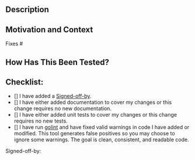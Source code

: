 <!-- Provide a general summary of your changes in the Title above -->

## Description
<!-- Describe your changes in detail. -->

## Motivation and Context
<!-- Why is this change required? What problem does it solve? -->
<!-- If it fixes an open issue, please link to the issue here. -->
Fixes #

## How Has This Been Tested?
<!-- If this PR does not contain a new test case, explain why. -->
<!-- Describe in detail how you tested your changes. -->

## Checklist:
<!-- To check a box, and an 'x': [x] -->
<!-- To uncheck box, add a space: [ ] -->
<!-- If you're unsure about any of these, don't hesitate to ask. We're here to help! -->
- [] I have added a [Signed-off-by](https://github.com/hyperledger/fabric/blob/master/CONTRIBUTING.md#legal-stuff).
- [] I have either added documentation to cover my changes or this change requires no new documentation.
- [] I have either added unit tests to cover my changes or this change requires no new tests.
- [] I have run [golint](https://github.com/golang/lint) and have fixed valid warnings in code I have added or modified. This tool generates false positives so you may choose to ignore some warnings. The goal is clean, consistent, and readable code.

<!-- The continuous integration build process will run [make checks](https://github.com/hyperledger/fabric/blob/master/Makefile#L22) to confirm that tests pass and that code quality meets minimum standards. You may optionally run this locally as PRs will not be accepted until they pass. -->

Signed-off-by:
